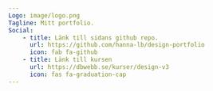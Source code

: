 ```yaml
---
Logo: image/logo.png
Tagline: Mitt portfolio.
Social:
    - title: Länk till sidans github repo.
      url: https://github.com/hanna-lb/design-portfolio
      icon: fab fa-github
    - title: Länk till kursen
      url: https://dbwebb.se/kurser/design-v3
      icon: fas fa-graduation-cap
---
```

